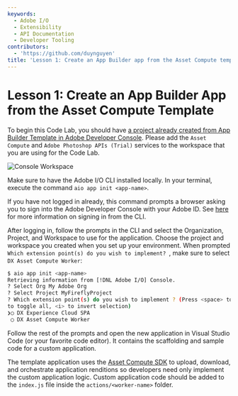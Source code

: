```yaml
---
keywords:
  - Adobe I/O
  - Extensibility
  - API Documentation
  - Developer Tooling
contributors:
  - 'https://github.com/duynguyen'
title: 'Lesson 1: Create an App Builder app from the Asset Compute template'
---
```


# Lesson 1: Create an App Builder App from the Asset Compute Template

To begin this Code Lab, you should have [a project already created from App Builder Template in Adobe Developer Console](../../get_started/app_builder_get_started/first-app.md#2-create-a-new-project-on-developer-console). Please add the `Asset Compute` and `Adobe Photoshop APIs (Trial)` services to the workspace that you are using for the Code Lab.

![Console Workspace](assets/console-workspace.png)

Make sure to have the Adobe I/O CLI installed locally. In your terminal, execute the command `aio app init <app-name>`.

If you have not logged in already, this command prompts a browser asking you to sign into the Adobe Developer Console with your Adobe ID. See [here](../../get_started/app_builder_get_started/first-app.md#3-sign-in-from-the-CLI) for more information on signing in from the CLI.

After logging in, follow the prompts in the CLI and select the Organization, Project, and Workspace to use for the application. Choose the project and workspace you created when you set up your environment. When prompted `Which extension point(s) do you wish to implement? `, make sure to select `DX Asset Compute Worker`:

```bash
$ aio app init <app-name>
Retrieving information from [!DNL Adobe I/O] Console.
? Select Org My Adobe Org
? Select Project MyFireflyProject
? Which extension point(s) do you wish to implement ? (Press <space> to select, <a>
to toggle all, <i> to invert selection)
❯◯ DX Experience Cloud SPA
 ◯ DX Asset Compute Worker
```

Follow the rest of the prompts and open the new application in Visual Studio Code (or your favorite code editor). It contains the scaffolding and sample code for a custom application.

The template application uses the [Asset Compute SDK](https://github.com/adobe/asset-compute-sdk) to upload, download, and orchestrate application renditions so developers need only implement the custom application logic. Custom application code should be added to the `index.js` file inside the `actions/<worker-name>` folder.
